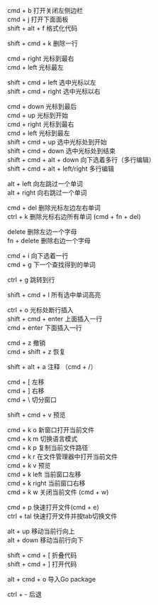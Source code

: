 cmd + b 打开关闭左侧边栏    
cmd + j 打开下面面板    
shift + alt + f 格式化代码    

shift + cmd + k 删除一行    

    
cmd + right 光标到最右    
cmd + left 光标最左    

shift + cmd + left 选中光标以左    
shift + cmd + right 选中光标以右    

cmd + down 光标到最后    
cmd + up 光标到开始    
cmd + right 光标到最右    
cmd + left 光标到最左    
shift + cmd + up 选中光标处到开始    
shift + cmd + down 选中光标处到结束    
shift + cmd + alt + down 向下选着多行（多行编辑）    
shift + cmd + alt + left/right 多行编辑    

alt + left 向左跳过一个单词    
alt + right 向右跳过一个单词    

cmd + del 删除光标左边左右单词    
ctrl + k 删除光标右边所有单词 (cmd + fn + del)    

delete 删除左边一个字母    
fn + delete 删除右边一个字母    

cmd + i 向下选着一行    
cmd + g 下一个查找得到的单词    

ctrl + g 跳转到行    

shift + cmd + l 所有选中单词高亮    

ctrl + o 光标处断行插入    
shift + cmd + enter 上面插入一行    
cmd + enter 下面插入一行    

cmd + z 撤销    
cmd + shift + z 恢复    

shift + alt + a 注释 （cmd + /）    

cmd + [ 左移    
cmd + ] 右移    
cmd + \ 切分窗口    

shift + cmd + v 预览    

cmd + k o 新窗口打开当前文件    
cmd + k m 切换语言模式    
cmd + k p 复制当前文件路径    
cmd + k r 在文件管理器中打开当前文件    
cmd + k v 预览    
cmd + k left 当前窗口左移    
cmd + k right 当前窗口右移    
cmd + k w 关闭当前文件 (cmd + w)    

    
cmd + p 快速打开文件(cmd + e)    
ctrl + tal 快速打开文件并按tab切换文件    

alt + up 移动当前行向上    
alt + down 移动当前行向下    

shift + cmd + [ 折叠代码    
shift + cmd + ] 打开代码    

alt + cmd + o 导入Go package    
    
ctrl + - 后退